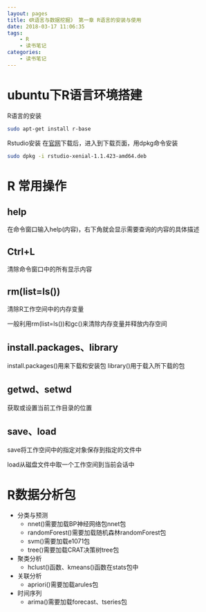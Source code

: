 ```yaml
---
layout: pages
title: 《R语言与数据挖掘》 第一章 R语言的安装与使用
date: 2018-03-17 11:06:35
tags: 
    - R
    - 读书笔记
categories:
    - 读书笔记
---
```


# ubuntu下R语言环境搭建

R语言的安装

```bash
sudo apt-get install r-base
```

Rstudio安装
在[官网](https://www.rstudio.com/products/rstudio/download/)下载后，进入到下载页面，用dpkg命令安装

```bash
sudo dpkg -i rstudio-xenial-1.1.423-amd64.deb
```

# R 常用操作

## help

在命令窗口输入help(内容)，右下角就会显示需要查询的内容的具体描述

## Ctrl+L

清除命令窗口中的所有显示内容

## rm(list=ls())

清除R工作空间中的内存变量

一般利用rm(list=ls())和gc()来清除内存变量并释放内存空间

## install.packages、library

install.packages()用来下载和安装包
library()用于载入所下载的包

## getwd、setwd

获取或设置当前工作目录的位置

## save、load

save将工作空间中的指定对象保存到指定的文件中

load从磁盘文件中取一个工作空间到当前会话中

# R数据分析包

+ 分类与预测
	+ nnet()需要加载BP神经网络包nnet包
	+ randomForest()需要加载随机森林randomForest包
	+ svm()需要加载e1071包
	+ tree()需要加载CRAT决策树tree包
+ 聚类分析
	+ hclust()函数、kmeans()函数在stats包中
+ 关联分析
	+ apriori()需要加载arules包
+ 时间序列
	+ arima()需要加载forecast、tseries包
